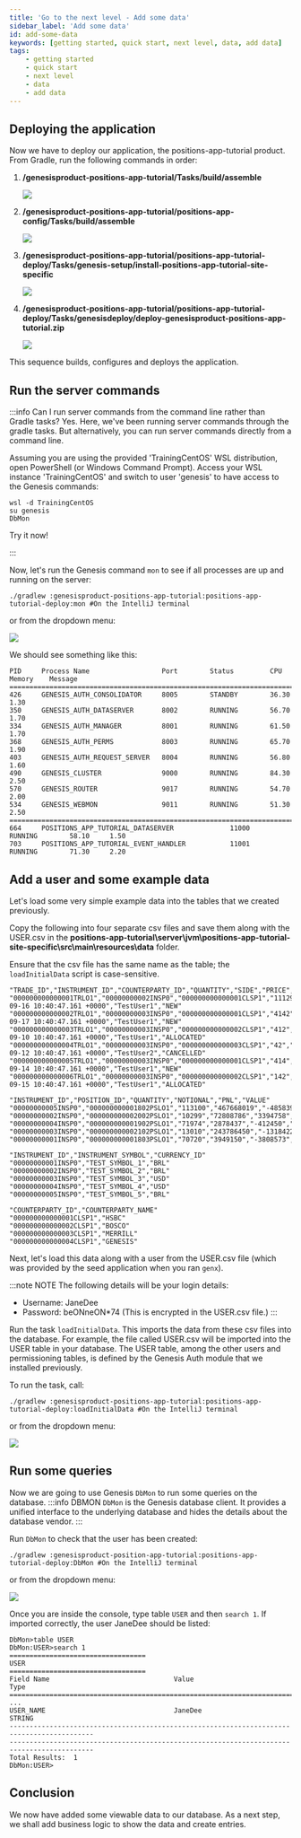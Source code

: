 ```yaml
---
title: 'Go to the next level - Add some data'
sidebar_label: 'Add some data'
id: add-some-data
keywords: [getting started, quick start, next level, data, add data]
tags:
    - getting started
    - quick start
    - next level
    - data
    - add data
---
```


## Deploying the application

Now we have to deploy our application, the positions-app-tutorial product. From Gradle, run the following commands in order:

1. **/genesisproduct-positions-app-tutorial/Tasks/build/assemble**

    ![](/img/deploy-assemble-positions.png)

2. **/genesisproduct-positions-app-tutorial/positions-app-config/Tasks/build/assemble**

    ![](/img/deploy-config-assemble-positions.png)

3.  **/genesisproduct-positions-app-tutorial/positions-app-tutorial-deploy/Tasks/genesis-setup/install-positions-app-tutorial-site-specific**

    ![](/img/deploy-install-site-specific-positions.png)

4. **/genesisproduct-positions-app-tutorial/positions-app-tutorial-deploy/Tasks/genesisdeploy/deploy-genesisproduct-positions-app-tutorial.zip**

    ![](/img/deploy-positions.png)



This sequence builds, configures and deploys the application.


## Run the server commands
:::info Can I run server commands from the command line rather than Gradle tasks?
Yes. Here, we've been running server commands through the gradle tasks. But alternatively, you can run server commands directly from a command line. 

Assuming you are using the provided 'TrainingCentOS' WSL distribution, open PowerShell (or Windows Command Prompt). Access your WSL instance 'TrainingCentOS' and switch to user 'genesis' to have access to the Genesis commands:

```shell
wsl -d TrainingCentOS
su genesis
DbMon
```

Try it now!

:::

Now, let's run the Genesis command `mon` to see if all processes are up and running on the server:

```shell
./gradlew :genesisproduct-positions-app-tutorial:positions-app-tutorial-deploy:mon #On the IntelliJ terminal
```
or from the dropdown menu:

![](/img/using-mon-positions.png)

We should see something like this:

```shell
PID     Process Name                  Port        Status         CPU       Memory    Message
===============================================================================================
426     GENESIS_AUTH_CONSOLIDATOR     8005        STANDBY        36.30     1.30
350     GENESIS_AUTH_DATASERVER       8002        RUNNING        56.70     1.70
334     GENESIS_AUTH_MANAGER          8001        RUNNING        61.50     1.70
368     GENESIS_AUTH_PERMS            8003        RUNNING        65.70     1.90
403     GENESIS_AUTH_REQUEST_SERVER   8004        RUNNING        56.80     1.60
490     GENESIS_CLUSTER               9000        RUNNING        84.30     2.50
570     GENESIS_ROUTER                9017        RUNNING        54.70     2.00
534     GENESIS_WEBMON                9011        RUNNING        51.30     2.50
===============================================================================================
664     POSITIONS_APP_TUTORIAL_DATASERVER              11000       RUNNING        58.10     1.50
703     POSITIONS_APP_TUTORIAL_EVENT_HANDLER           11001       RUNNING        71.30     2.20
```

## Add a user and some example data
Let's load some very simple example data into the tables that we created previously. 

Copy the following into four separate csv files and save them along with the USER.csv in the **positions-app-tutorial\server\jvm\positions-app-tutorial-site-specific\src\main\resources\data** folder. 

Ensure that the csv file has the same name as the table; the `loadInitialData` script is case-sensitive.

```text title="TRADE.csv"
"TRADE_ID","INSTRUMENT_ID","COUNTERPARTY_ID","QUANTITY","SIDE","PRICE","TRADE_DATETIME","ENTERED_BY","TRADE_STATUS"
"000000000000001TRLO1","00000000002INSP0","000000000000001CLSP1","11129","BUY","643.927","2022-09-16 10:40:47.161 +0000","TestUser1","NEW"
"000000000000002TRLO1","00000000003INSP0","000000000000001CLSP1","4142","SELL","577.515","2022-09-17 10:40:47.161 +0000","TestUser1","NEW"
"000000000000003TRLO1","00000000003INSP0","000000000000002CLSP1","412","BUY","577.515","2022-09-10 10:40:47.161 +0000","TestUser1","ALLOCATED"
"000000000000004TRLO1","00000000003INSP0","000000000000003CLSP1","42","SELL","577.515","2022-09-12 10:40:47.161 +0000","TestUser2","CANCELLED"
"000000000000005TRLO1","00000000003INSP0","000000000000001CLSP1","414","BUY","577.515","2022-09-14 10:40:47.161 +0000","TestUser1","NEW"
"000000000000006TRLO1","00000000003INSP0","000000000000002CLSP1","142","SELL","577.515","2022-09-15 10:40:47.161 +0000","TestUser1","ALLOCATED"
```

```text title="POSITION.csv"
"INSTRUMENT_ID","POSITION_ID","QUANTITY","NOTIONAL","PNL","VALUE"
"00000000005INSP0","000000000001802PSLO1","113100","467668019","-4858393092","7324500"
"00000000002INSP0","000000000002002PSLO1","10299","72808786","3394758","7512307"
"00000000004INSP0","000000000001902PSLO1","71974","2878437","-412450","24224859"
"00000000003INSP0","000000000002102PSLO1","13010","243786450","-13184224","112133190"
"00000000001INSP0","000000000001803PSLO1","70720","3949150","-3808573","353600"
```
```text title="INSTRUMENT.csv"
"INSTRUMENT_ID","INSTRUMENT_SYMBOL","CURRENCY_ID"
"00000000001INSP0","TEST_SYMBOL_1","BRL"
"00000000002INSP0","TEST_SYMBOL_2","BRL"
"00000000003INSP0","TEST_SYMBOL_3","USD"
"00000000004INSP0","TEST_SYMBOL_4","USD"
"00000000005INSP0","TEST_SYMBOL_5","BRL"
```
```text title="COUNTERPARTY.csv"
"COUNTERPARTY_ID","COUNTERPARTY_NAME"
"000000000000001CLSP1","HSBC"
"000000000000002CLSP1","BOSCO"
"000000000000003CLSP1","MERRILL"
"000000000000004CLSP1","GENESIS"
```
Next, let's load this data along with a user from the USER.csv file (which was provided by the seed application when you ran `genx`).

:::note NOTE
The following details will be your login details:
-	Username: JaneDee
-	Password: beONneON*74 (This is encrypted in the USER.csv file.)
:::

Run the task `loadInitialData`. This imports the data from these csv files into the database. For example, the file called USER.csv will be imported into the USER table in your database. The USER table, among the other users and permissioning tables, is defined by the Genesis Auth module that we installed previously.

To run the task, call:
```shell
./gradlew :genesisproduct-positions-app-tutorial:positions-app-tutorial-deploy:loadInitialData #On the IntelliJ terminal
```

or from the dropdown menu:

![](/img/load-initial-data-positions.png)


## Run some queries

Now we are going to use Genesis `DbMon` to run some queries on the database.
:::info DBMON
`DbMon` is the Genesis database client. It provides a unified interface to the underlying database and hides the details about the database vendor.
:::

Run `DbMon` to check that the user has been created:

```
./gradlew :genesisproduct-position-app-tutorial:positions-app-tutorial-deploy:DbMon #On the IntelliJ terminal
```
or from the dropdown menu:

![](/img/using-dbmon-positions.png)

Once you are inside the console, type table `USER` and then `search 1`. If imported correctly, the user JaneDee should be listed:

```shell
DbMon>table USER
DbMon:USER>search 1
==================================
USER
==================================
Field Name                               Value                                    Type                
===========================================================================================
...
USER_NAME                                JaneDee                                  STRING              
-------------------------------------------------------------------------------------------
-------------------------------------------------------------------------------------------
Total Results:  1
DbMon:USER>
```


## Conclusion
We now have added some viewable data to our database. As a next step, we shall add business logic to show the data and create entries.
